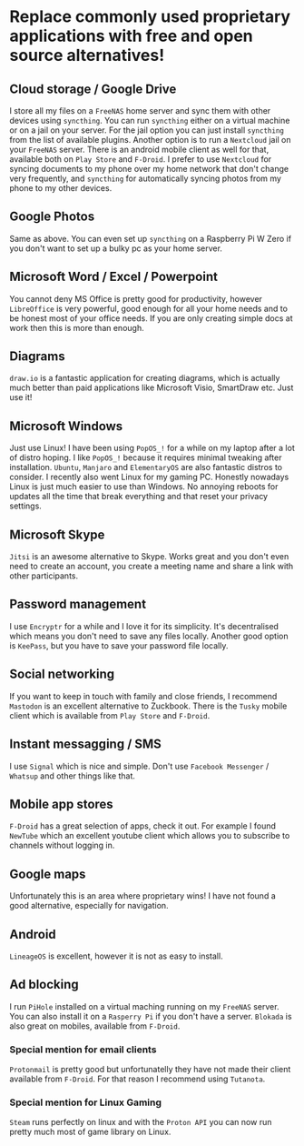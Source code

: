 # Replace commonly used proprietary applications with free and open source alternatives!

## Cloud storage / Google Drive
I store all my files on a `FreeNAS` home server and sync them with other devices using `syncthing`.
You can run `syncthing` either on a virtual machine or on a jail on your server.
For the jail option you can just install `syncthing` from the list of available plugins.
Another option is to run a `Nextcloud` jail on your `FreeNAS` server. There is an android mobile client as well for that, available both on `Play Store` and `F-Droid`.
I prefer to use `Nextcloud` for syncing documents to my phone over my home network that don't change very frequently, and `syncthing` for automatically syncing photos from my phone to my other devices.

## Google Photos
Same as above. You can even set up `syncthing` on a Raspberry Pi W Zero if you don't want to set up a bulky pc as your home server. 

## Microsoft Word / Excel / Powerpoint
You cannot deny MS Office is pretty good for productivity, however `LibreOffice` is very powerful, good enough for all your home needs and to be honest most of your office needs. 
If you are only creating simple docs at work then this is more than enough.

## Diagrams
`draw.io` is a fantastic application for creating diagrams, which is actually much better than paid applications like Microsoft Visio, SmartDraw etc. Just use it!

## Microsoft Windows
Just use Linux! I have been using `PopOS_!` for a while on my laptop after a lot of distro hoping.
I like `PopOS_!` because it requires minimal tweaking after installation. 
`Ubuntu`, `Manjaro` and `ElementaryOS` are also fantastic distros to consider.
I recently also went Linux for my gaming PC. 
Honestly nowadays Linux is just much easier to use than Windows. 
No annoying reboots for updates all the time that break everything and that reset your privacy settings. 

## Microsoft Skype
`Jitsi` is an awesome alternative to Skype. Works great and you don't even need to create an account, you create a meeting name and share a link with other participants.

## Password management
I use `Encryptr` for a while and I love it for its simplicity. It's decentralised which means you don't need to save any files locally.
Another good option is `KeePass`, but you have to save your password file locally.

## Social networking
If you want to keep in touch with family and close friends, I recommend `Mastodon` is an excellent alternative to Zuckbook. There is the `Tusky` mobile client which is available from `Play Store` and `F-Droid`.

## Instant messagging / SMS
I use `Signal` which is nice and simple. Don't use `Facebook Messenger` / `Whatsup` and other things like that.

## Mobile app stores
`F-Droid` has a great selection of apps, check it out. For example I found `NewTube` which an excellent youtube client which allows you to subscribe to channels without logging in.

## Google maps
Unfortunately this is an area where proprietary wins! I have not found a good alternative, especially for navigation.

## Android
`LineageOS` is excellent, however it is not as easy to install. 

## Ad blocking
I run `PiHole` installed on a virtual maching running on my `FreeNAS` server. You can also install it on a `Rasperry Pi` if you don't have a server. `Blokada` is also great on mobiles, available from `F-Droid`.

### Special mention for email clients
`Protonmail` is pretty good but unfortunatelly they have not made their client available from `F-Droid`. For that reason I recommend using `Tutanota`.

### Special mention for Linux Gaming
`Steam` runs perfectly on linux and with the `Proton API` you can now run pretty much most of game library on Linux.

